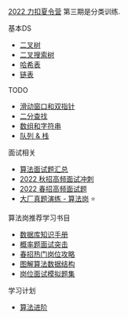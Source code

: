 

[2022 力扣夏令营](https://leetcode.cn/topic/2022-li-kou-xia-ling-ying/discuss/latest/) 第三期是分类训练.

基本DS

- [二叉树](https://leetcode.cn/leetbook/read/data-structure-binary-tree/) 
- [二叉搜索树](https://leetcode.cn/leetbook/detail/introduction-to-data-structure-binary-search-tree/)
- [哈希表](https://leetcode.cn/leetbook/detail/hash-table/)
- [链表](https://leetcode.cn/leetbook/detail/linked-list/)

TODO

- [滑动窗口和双指针](https://leetcode.cn/leetbook/detail/sliding-window-and-two-pointers/)
- [二分查找](https://leetcode.cn/leetbook/detail/binary-search/)
- [数组和字符串](https://leetcode.cn/leetbook/detail/array-and-string/)
- [队列 & 栈](https://leetcode.cn/leetbook/detail/queue-stack/)

面试相关

- [算法面试题汇总](https://leetcode.cn/leetbook/detail/top-interview-questions/)
- [2022 秋招高频面试冲刺](https://leetcode.cn/leetbook/detail/2022-qiu-zhao-gao-pin-mian-shi-ti/)
- [2022 春招高频面试题](https://leetcode.cn/leetbook/detail/2022-spring-recruitment/)
- [大厂真题演练 - 算法岗](https://leetcode.cn/leetbook/detail/da-han-suan-fa-gang-ti-mu-he-ji-shang/) ⭐️

算法岗推荐学习书目

- [数据库知识手册](https://leetcode.cn/leetbook/detail/database-handbook/?from=from_parent_mindnote)
- [概率题面试突击](https://leetcode.cn/leetbook/detail/probability-problems/?from=from_parent_mindnote)
- [春招热门岗位攻略](https://leetcode.cn/leetbook/detail/chun-zhao-re-men-gang-wei-gong-lue/)
- [图解算法数据结构](https://leetcode.cn/leetbook/detail/illustration-of-algorithm/)
- [岗位面试模拟题集](https://leetcode.cn/leetbook/detail/gang-wei-mian-shi-mo-ni-ti-ji/)

学习计划

- [算法进阶](https://leetcode.cn/study-plan/algorithms/?progress=gbkkv8t)
